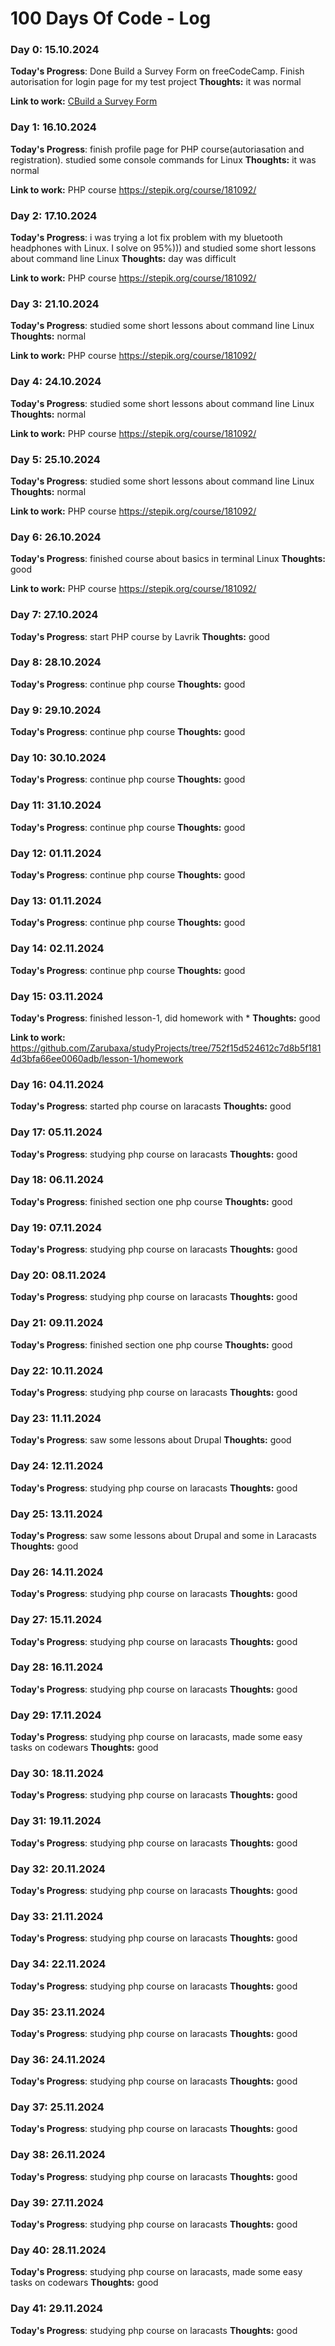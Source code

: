 # 100 Days Of Code - Log

### Day 0: 15.10.2024

**Today's Progress**: Done Build a Survey Form on freeCodeCamp. Finish autorisation for login page for my test project
**Thoughts:** it was normal

**Link to work:** [CBuild a Survey Form](https://www.freecodecamp.org/learn/2022/responsive-web-design/build-a-survey-form-project/build-a-survey-form)

### Day 1: 16.10.2024

**Today's Progress**: finish profile page for PHP course(autoriasation and registration). studied some console commands for Linux
**Thoughts:** it was normal

**Link to work:** PHP course https://stepik.org/course/181092/

### Day 2: 17.10.2024

**Today's Progress**: i was trying a lot fix problem with my bluetooth headphones with Linux. I solve on 95%))) and studied some short lessons about command line Linux
**Thoughts:** day was difficult

**Link to work:** PHP course https://stepik.org/course/181092/

### Day 3: 21.10.2024

**Today's Progress**: studied some short lessons about command line Linux
**Thoughts:** normal

**Link to work:** PHP course https://stepik.org/course/181092/

### Day 4: 24.10.2024

**Today's Progress**: studied some short lessons about command line Linux
**Thoughts:** normal

**Link to work:** PHP course https://stepik.org/course/181092/

### Day 5: 25.10.2024

**Today's Progress**: studied some short lessons about command line Linux
**Thoughts:** normal

**Link to work:** PHP course https://stepik.org/course/181092/

### Day 6: 26.10.2024

**Today's Progress**: finished course about basics in terminal Linux
**Thoughts:** good

**Link to work:** PHP course https://stepik.org/course/181092/

### Day 7: 27.10.2024

**Today's Progress**: start PHP course by Lavrik
**Thoughts:** good

### Day 8: 28.10.2024

**Today's Progress**: continue php course
**Thoughts:** good

### Day 9: 29.10.2024

**Today's Progress**: continue php course
**Thoughts:** good

### Day 10: 30.10.2024

**Today's Progress**: continue php course
**Thoughts:** good

### Day 11: 31.10.2024

**Today's Progress**: continue php course
**Thoughts:** good

### Day 12: 01.11.2024

**Today's Progress**: continue php course
**Thoughts:** good

### Day 13: 01.11.2024

**Today's Progress**: continue php course
**Thoughts:** good

### Day 14: 02.11.2024

**Today's Progress**: continue php course
**Thoughts:** good

### Day 15: 03.11.2024

**Today's Progress**: finished lesson-1, did homework with *
**Thoughts:** good

**Link to work:** https://github.com/Zarubaxa/studyProjects/tree/752f15d524612c7d8b5f1814d3bfa66ee0060adb/lesson-1/homework

### Day 16: 04.11.2024

**Today's Progress**: started php course on laracasts
**Thoughts:** good

### Day 17: 05.11.2024

**Today's Progress**: studying php course on laracasts
**Thoughts:** good

### Day 18: 06.11.2024

**Today's Progress**: finished section one php course
**Thoughts:** good

### Day 19: 07.11.2024

**Today's Progress**: studying php course on laracasts
**Thoughts:** good

### Day 20: 08.11.2024

**Today's Progress**: studying php course on laracasts
**Thoughts:** good

### Day 21: 09.11.2024

**Today's Progress**: finished section one php course
**Thoughts:** good

### Day 22: 10.11.2024

**Today's Progress**: studying php course on laracasts
**Thoughts:** good

### Day 23: 11.11.2024

**Today's Progress**: saw some lessons about Drupal
**Thoughts:** good

### Day 24: 12.11.2024

**Today's Progress**: studying php course on laracasts
**Thoughts:** good

### Day 25: 13.11.2024

**Today's Progress**: saw some lessons about Drupal and some in Laracasts
**Thoughts:** good

### Day 26: 14.11.2024

**Today's Progress**: studying php course on laracasts
**Thoughts:** good

### Day 27: 15.11.2024

**Today's Progress**: studying php course on laracasts
**Thoughts:** good

### Day 28: 16.11.2024

**Today's Progress**: studying php course on laracasts
**Thoughts:** good

### Day 29: 17.11.2024

**Today's Progress**: studying php course on laracasts, made some easy tasks on codewars
**Thoughts:** good

### Day 30: 18.11.2024

**Today's Progress**: studying php course on laracasts
**Thoughts:** good

### Day 31: 19.11.2024

**Today's Progress**: studying php course on laracasts
**Thoughts:** good

### Day 32: 20.11.2024

**Today's Progress**: studying php course on laracasts
**Thoughts:** good

### Day 33: 21.11.2024

**Today's Progress**: studying php course on laracasts
**Thoughts:** good

### Day 34: 22.11.2024

**Today's Progress**: studying php course on laracasts
**Thoughts:** good

### Day 35: 23.11.2024

**Today's Progress**: studying php course on laracasts
**Thoughts:** good

### Day 36: 24.11.2024

**Today's Progress**: studying php course on laracasts
**Thoughts:** good

### Day 37: 25.11.2024

**Today's Progress**: studying php course on laracasts
**Thoughts:** good

### Day 38: 26.11.2024

**Today's Progress**: studying php course on laracasts
**Thoughts:** good

### Day 39: 27.11.2024

**Today's Progress**: studying php course on laracasts
**Thoughts:** good

### Day 40: 28.11.2024

**Today's Progress**: studying php course on laracasts, made some easy tasks on codewars
**Thoughts:** good

### Day 41: 29.11.2024

**Today's Progress**: studying php course on laracasts
**Thoughts:** good
